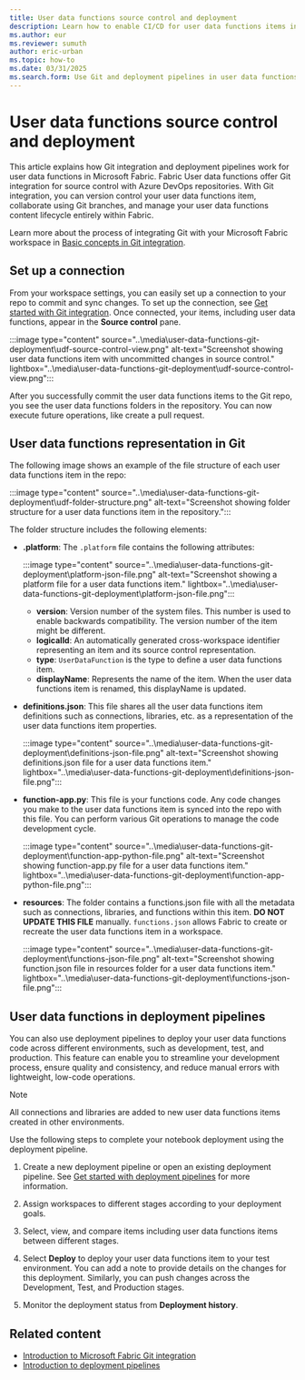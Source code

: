 ```yaml
---
title: User data functions source control and deployment
description: Learn how to enable CI/CD for user data functions items in Fabric.
ms.author: eur
ms.reviewer: sumuth
author: eric-urban
ms.topic: how-to
ms.date: 03/31/2025
ms.search.form: Use Git and deployment pipelines in user data functions
---
```


# User data functions source control and deployment

This article explains how Git integration and deployment pipelines work for user data functions in Microsoft Fabric. Fabric User data functions offer Git integration for source control with Azure DevOps repositories. With Git integration, you can version control your user data functions item, collaborate using Git branches, and manage your user data functions content lifecycle entirely within Fabric.

Learn more about the process of integrating Git with your Microsoft Fabric workspace in [Basic concepts in Git integration](../../cicd/git-integration/git-integration-process.md).

## Set up a connection

From your workspace settings, you can easily set up a connection to your repo to commit and sync changes. To set up the connection, see [Get started with Git integration](../../cicd/git-integration/git-get-started.md). Once connected, your items, including user data functions, appear in the **Source control** pane.

:::image type="content" source="..\media\user-data-functions-git-deployment\udf-source-control-view.png" alt-text="Screenshot showing user data functions item with uncommitted changes in source control." lightbox="..\media\user-data-functions-git-deployment\udf-source-control-view.png":::

After you successfully commit the user data functions items to the Git repo, you see the user data functions folders in the repository. You can now execute future operations, like create a pull request.

## User data functions representation in Git

The following image shows an example of the file structure of each user data functions item in the repo:

:::image type="content" source="..\media\user-data-functions-git-deployment\udf-folder-structure.png" alt-text="Screenshot showing folder structure for a user data functions item in the repository.":::

The folder structure includes the following elements:

- **.platform**: The `.platform` file contains the following attributes:

    :::image type="content" source="..\media\user-data-functions-git-deployment\platform-json-file.png" alt-text="Screenshot showing a platform file for a user data functions item." lightbox="..\media\user-data-functions-git-deployment\platform-json-file.png":::

    - **version**: Version number of the system files. This number is used to enable backwards compatibility. The version number of the item might be different.
    - **logicalId**: An automatically generated cross-workspace identifier representing an item and its source control representation.
    - **type**: `UserDataFunction` is the type to define a user data functions item.
    - **displayName**: Represents the name of the item. When the user data functions item is renamed, this displayName is updated.

- **definitions.json**: This file shares all the user data functions item definitions such as connections, libraries, etc. as a representation of the user data functions item properties.

    :::image type="content" source="..\media\user-data-functions-git-deployment\definitions-json-file.png" alt-text="Screenshot showing definitions.json file for a user data functions item." lightbox="..\media\user-data-functions-git-deployment\definitions-json-file.png":::

- **function-app.py**: This file is your functions code. Any code changes you make to the user data functions item is synced into the repo with this file. You can perform various Git operations to manage the code development cycle.

    :::image type="content" source="..\media\user-data-functions-git-deployment\function-app-python-file.png" alt-text="Screenshot showing function-app.py file for a user data functions item." lightbox="..\media\user-data-functions-git-deployment\function-app-python-file.png":::

- **resources**: The folder contains a functions.json file with all the metadata such as connections, libraries, and functions within this item. **DO NOT UPDATE THIS FILE** manually. `functions.json` allows Fabric to create or recreate the user data functions item in a workspace.

    :::image type="content" source="..\media\user-data-functions-git-deployment\functions-json-file.png" alt-text="Screenshot showing function.json file in resources folder for a user data functions item." lightbox="..\media\user-data-functions-git-deployment\functions-json-file.png":::

## User data functions in deployment pipelines

You can also use deployment pipelines to deploy your user data functions code across different environments, such as development, test, and production. This feature can enable you to streamline your development process, ensure quality and consistency, and reduce manual errors with lightweight, low-code operations.

> [!NOTE]
> All connections and libraries are added to new user data functions items created in other environments.

Use the following steps to complete your notebook deployment using the deployment pipeline.

1. Create a new deployment pipeline or open an existing deployment pipeline. See [Get started with deployment pipelines](../../cicd/deployment-pipelines/get-started-with-deployment-pipelines.md) for more information.

1. Assign workspaces to different stages according to your deployment goals.

1. Select, view, and compare items including user data functions items between different stages.

1. Select **Deploy** to deploy your user data functions item to your test environment. You can add a note to provide details on the changes for this deployment. Similarly, you can push changes across the Development, Test, and Production stages.

1. Monitor the deployment status from **Deployment history**.

## Related content

- [Introduction to Microsoft Fabric Git integration](../../cicd/git-integration/intro-to-git-integration.md)
- [Introduction to deployment pipelines](../../cicd/deployment-pipelines/intro-to-deployment-pipelines.md)
